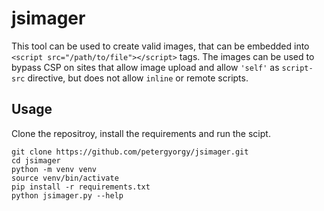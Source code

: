# jsimager

This tool can be used to create valid images, that can be embedded into `<script src="/path/to/file"></script>` tags. The images can be used to bypass CSP on sites that allow image upload and allow `'self'` as `script-src` directive, but does not allow `inline` or remote scripts.

## Usage

Clone the repositroy, install the requirements and run the scipt.

```
git clone https://github.com/petergyorgy/jsimager.git
cd jsimager
python -m venv venv
source venv/bin/activate
pip install -r requirements.txt
python jsimager.py --help
```

